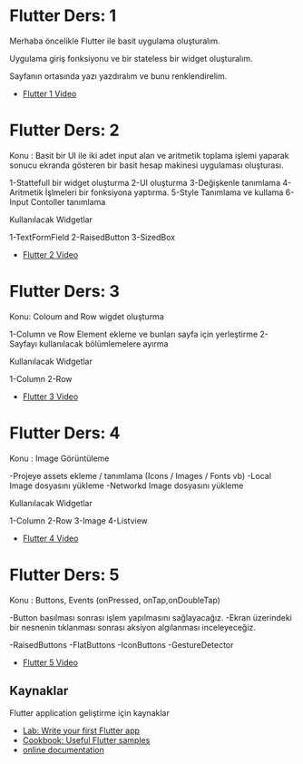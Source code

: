 # Flutter Ders: 1

Merhaba öncelikle Flutter ile  basit uygulama oluşturalım.

Uygulama giriş fonksiyonu ve bir stateless bir widget oluşturalım.

Sayfanın ortasında yazı yazdıralım ve bunu renklendirelim.

- [Flutter 1 Video](https://www.instagram.com/tv/CEC8CRdFC5-/?utm_source=ig_web_copy_link)

# Flutter Ders: 2

Konu : Basit bir UI ile iki adet input alan ve aritmetik toplama işlemi yaparak
 sonucu ekranda gösteren bir basit hesap makinesi uygulaması oluşturası.

1-Stattefull bir widget oluşturma
2-UI oluşturma
3-Değişkenle tanımlama
4-Aritmetik İşlmeleri bir fonksiyona yaptırma.
5-Style Tanımlama ve kullama
6-Input Contoller tanımlama

Kullanılacak Widgetlar

1-TextFormField
2-RaisedButton
3-SizedBox

- [Flutter 2 Video](https://www.instagram.com/tv/CEPvJFuFju_/?utm_source=ig_web_copy_link)

# Flutter Ders: 3

Konu: Coloum and Row wigdet oluşturma

1-Column ve Row Element ekleme ve bunları sayfa için yerleştirme
2-Sayfayı kullanılacak bölümlemelere ayırma

Kullanılacak Widgetlar

1-Column
2-Row

- [Flutter 3 Video](https://www.instagram.com/tv/CEeblo5FOJV/?utm_source=ig_web_copy_link)

# Flutter Ders: 4

Konu : Image Görüntüleme

-Projeye assets ekleme / tanımlama (Icons / Images / Fonts vb)
-Local Image dosyasını yükleme
-Networkd Image dosyasını yükleme

Kullanılacak Widgetlar

1-Column
2-Row
3-Image
4-Listview

- [Flutter 4 Video](https://www.instagram.com/tv/CEwmuaClDOE)

# Flutter Ders: 5

Konu : Buttons, Events (onPressed, onTap,onDoubleTap)

-Button basılması sonrası işlem yapılmasını sağlayacağız.
-Ekran üzerindeki bir nesnenin tıklanması sonrası aksiyon algılanması inceleyeceğiz.

-RaisedButtons
-FlatButtons
-IconButtons
-GestureDetector

- [Flutter 5 Video](https://www.instagram.com/tv/CFChqUgFrC9)

## Kaynaklar

Flutter application geliştirme için kaynaklar

- [Lab: Write your first Flutter app](https://flutter.dev/docs/get-started/codelab)
- [Cookbook: Useful Flutter samples](https://flutter.dev/docs/cookbook)
- [online documentation](https://flutter.dev/docs)

